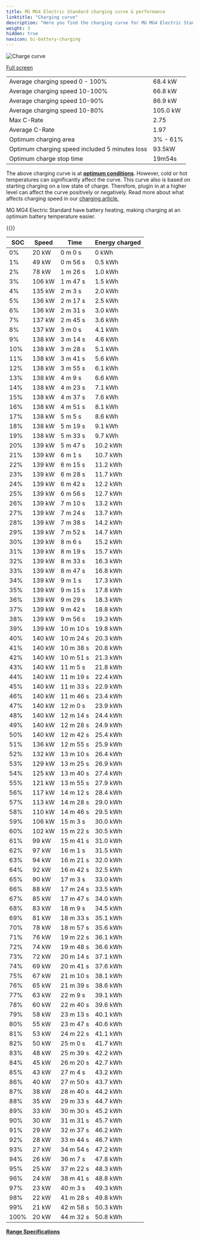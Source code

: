 ```yaml
---
title: MG MG4 Electric Standard charging curve & performance
linktitle: "Charging curve"
description: "Here you find the charging curve for MG MG4 Electric Standard."
weight: 3
hidden: true
navicon: bi-battery-charging
---
```

<!-- markdownlint-disable MD033 -->
<img src="../chargingcurve.svg" alt="Charge curve" class="img-fluid">

[Full screen](/models/mg/mg4/mg4_electric_standard/chargingcurve.svg)


<table class="table table-striped border">
<tbody>
<tr>
<td>Average charging speed 0 - 100%</td><td>68.4 kW</td>
</tr>
<tr>
<td>Average charging speed 10-100%</td><td>66.8 kW</td>
</tr>
<tr>
<td>Average charging speed 10-90%</td><td>86.9 kW</td>
</tr>
<tr>
<td>Average charging speed 10-80%</td><td>105.0 kW</td>
</tr>
<tr>
<td>Max C-Rate</td><td>2.75</td>
</tr>
<tr>
<td>Average C-Rate</td><td>1.97</td>
</tr>
<tr>
<td>Optimum charging area</td><td>3% - 61%</td>
</tr>
<tr>
<td>Optimum charging speed included 5 minutes loss</td><td>93.5kW</td>
</tr>
<tr>
<td>Optimum charge stop time</td><td>19m54s</td>
</tr>
</tbody>
</table>


The above charging curve is at **[optimum conditions](../../../../../technology/battery/charging/#temperature)**. However, cold or hot temperatures can significantly affect the curve. This curve also is based on starting charging on a low state of charge. Therefore, plugin in at a higher level can affect the curve positively or negatively. Read more about what affects charging speed in our [charging article.](../../../../../technology/battery/charging/)


MG MG4 Electric Standard have battery heating, making charging at an optimum battery temperature easier.


{{<evkxdisplayaddarticle />}}
<table class="table table-striped border">
<thead>
<tr><th>SOC</th><th>Speed</th><th>Time</th><th>Energy charged</th></tr>
</thead>
<tbody>
<tr>
<td>0%</td><td>20 kW</td><td> 0 m 0 s </td><td>0 kWh </td>
</tr>
<tr>
<td>1%</td><td>49 kW</td><td> 0 m 56 s </td><td>0.5 kWh </td>
</tr>
<tr>
<td>2%</td><td>78 kW</td><td> 1 m 26 s </td><td>1.0 kWh </td>
</tr>
<tr>
<td>3%</td><td>106 kW</td><td> 1 m 47 s </td><td>1.5 kWh </td>
</tr>
<tr>
<td>4%</td><td>135 kW</td><td> 2 m 3 s </td><td>2.0 kWh </td>
</tr>
<tr>
<td>5%</td><td>136 kW</td><td> 2 m 17 s </td><td>2.5 kWh </td>
</tr>
<tr>
<td>6%</td><td>136 kW</td><td> 2 m 31 s </td><td>3.0 kWh </td>
</tr>
<tr>
<td>7%</td><td>137 kW</td><td> 2 m 45 s </td><td>3.6 kWh </td>
</tr>
<tr>
<td>8%</td><td>137 kW</td><td> 3 m 0 s </td><td>4.1 kWh </td>
</tr>
<tr>
<td>9%</td><td>138 kW</td><td> 3 m 14 s </td><td>4.6 kWh </td>
</tr>
<tr>
<td>10%</td><td>138 kW</td><td> 3 m 28 s </td><td>5.1 kWh </td>
</tr>
<tr>
<td>11%</td><td>138 kW</td><td> 3 m 41 s </td><td>5.6 kWh </td>
</tr>
<tr>
<td>12%</td><td>138 kW</td><td> 3 m 55 s </td><td>6.1 kWh </td>
</tr>
<tr>
<td>13%</td><td>138 kW</td><td> 4 m 9 s </td><td>6.6 kWh </td>
</tr>
<tr>
<td>14%</td><td>138 kW</td><td> 4 m 23 s </td><td>7.1 kWh </td>
</tr>
<tr>
<td>15%</td><td>138 kW</td><td> 4 m 37 s </td><td>7.6 kWh </td>
</tr>
<tr>
<td>16%</td><td>138 kW</td><td> 4 m 51 s </td><td>8.1 kWh </td>
</tr>
<tr>
<td>17%</td><td>138 kW</td><td> 5 m 5 s </td><td>8.6 kWh </td>
</tr>
<tr>
<td>18%</td><td>138 kW</td><td> 5 m 19 s </td><td>9.1 kWh </td>
</tr>
<tr>
<td>19%</td><td>138 kW</td><td> 5 m 33 s </td><td>9.7 kWh </td>
</tr>
<tr>
<td>20%</td><td>139 kW</td><td> 5 m 47 s </td><td>10.2 kWh </td>
</tr>
<tr>
<td>21%</td><td>139 kW</td><td> 6 m 1 s </td><td>10.7 kWh </td>
</tr>
<tr>
<td>22%</td><td>139 kW</td><td> 6 m 15 s </td><td>11.2 kWh </td>
</tr>
<tr>
<td>23%</td><td>139 kW</td><td> 6 m 28 s </td><td>11.7 kWh </td>
</tr>
<tr>
<td>24%</td><td>139 kW</td><td> 6 m 42 s </td><td>12.2 kWh </td>
</tr>
<tr>
<td>25%</td><td>139 kW</td><td> 6 m 56 s </td><td>12.7 kWh </td>
</tr>
<tr>
<td>26%</td><td>139 kW</td><td> 7 m 10 s </td><td>13.2 kWh </td>
</tr>
<tr>
<td>27%</td><td>139 kW</td><td> 7 m 24 s </td><td>13.7 kWh </td>
</tr>
<tr>
<td>28%</td><td>139 kW</td><td> 7 m 38 s </td><td>14.2 kWh </td>
</tr>
<tr>
<td>29%</td><td>139 kW</td><td> 7 m 52 s </td><td>14.7 kWh </td>
</tr>
<tr>
<td>30%</td><td>139 kW</td><td> 8 m 6 s </td><td>15.2 kWh </td>
</tr>
<tr>
<td>31%</td><td>139 kW</td><td> 8 m 19 s </td><td>15.7 kWh </td>
</tr>
<tr>
<td>32%</td><td>139 kW</td><td> 8 m 33 s </td><td>16.3 kWh </td>
</tr>
<tr>
<td>33%</td><td>139 kW</td><td> 8 m 47 s </td><td>16.8 kWh </td>
</tr>
<tr>
<td>34%</td><td>139 kW</td><td> 9 m 1 s </td><td>17.3 kWh </td>
</tr>
<tr>
<td>35%</td><td>139 kW</td><td> 9 m 15 s </td><td>17.8 kWh </td>
</tr>
<tr>
<td>36%</td><td>139 kW</td><td> 9 m 29 s </td><td>18.3 kWh </td>
</tr>
<tr>
<td>37%</td><td>139 kW</td><td> 9 m 42 s </td><td>18.8 kWh </td>
</tr>
<tr>
<td>38%</td><td>139 kW</td><td> 9 m 56 s </td><td>19.3 kWh </td>
</tr>
<tr>
<td>39%</td><td>139 kW</td><td> 10 m 10 s </td><td>19.8 kWh </td>
</tr>
<tr>
<td>40%</td><td>140 kW</td><td> 10 m 24 s </td><td>20.3 kWh </td>
</tr>
<tr>
<td>41%</td><td>140 kW</td><td> 10 m 38 s </td><td>20.8 kWh </td>
</tr>
<tr>
<td>42%</td><td>140 kW</td><td> 10 m 51 s </td><td>21.3 kWh </td>
</tr>
<tr>
<td>43%</td><td>140 kW</td><td> 11 m 5 s </td><td>21.8 kWh </td>
</tr>
<tr>
<td>44%</td><td>140 kW</td><td> 11 m 19 s </td><td>22.4 kWh </td>
</tr>
<tr>
<td>45%</td><td>140 kW</td><td> 11 m 33 s </td><td>22.9 kWh </td>
</tr>
<tr>
<td>46%</td><td>140 kW</td><td> 11 m 46 s </td><td>23.4 kWh </td>
</tr>
<tr>
<td>47%</td><td>140 kW</td><td> 12 m 0 s </td><td>23.9 kWh </td>
</tr>
<tr>
<td>48%</td><td>140 kW</td><td> 12 m 14 s </td><td>24.4 kWh </td>
</tr>
<tr>
<td>49%</td><td>140 kW</td><td> 12 m 28 s </td><td>24.9 kWh </td>
</tr>
<tr>
<td>50%</td><td>140 kW</td><td> 12 m 42 s </td><td>25.4 kWh </td>
</tr>
<tr>
<td>51%</td><td>136 kW</td><td> 12 m 55 s </td><td>25.9 kWh </td>
</tr>
<tr>
<td>52%</td><td>132 kW</td><td> 13 m 10 s </td><td>26.4 kWh </td>
</tr>
<tr>
<td>53%</td><td>129 kW</td><td> 13 m 25 s </td><td>26.9 kWh </td>
</tr>
<tr>
<td>54%</td><td>125 kW</td><td> 13 m 40 s </td><td>27.4 kWh </td>
</tr>
<tr>
<td>55%</td><td>121 kW</td><td> 13 m 55 s </td><td>27.9 kWh </td>
</tr>
<tr>
<td>56%</td><td>117 kW</td><td> 14 m 12 s </td><td>28.4 kWh </td>
</tr>
<tr>
<td>57%</td><td>113 kW</td><td> 14 m 28 s </td><td>29.0 kWh </td>
</tr>
<tr>
<td>58%</td><td>110 kW</td><td> 14 m 46 s </td><td>29.5 kWh </td>
</tr>
<tr>
<td>59%</td><td>106 kW</td><td> 15 m 3 s </td><td>30.0 kWh </td>
</tr>
<tr>
<td>60%</td><td>102 kW</td><td> 15 m 22 s </td><td>30.5 kWh </td>
</tr>
<tr>
<td>61%</td><td>99 kW</td><td> 15 m 41 s </td><td>31.0 kWh </td>
</tr>
<tr>
<td>62%</td><td>97 kW</td><td> 16 m 1 s </td><td>31.5 kWh </td>
</tr>
<tr>
<td>63%</td><td>94 kW</td><td> 16 m 21 s </td><td>32.0 kWh </td>
</tr>
<tr>
<td>64%</td><td>92 kW</td><td> 16 m 42 s </td><td>32.5 kWh </td>
</tr>
<tr>
<td>65%</td><td>90 kW</td><td> 17 m 3 s </td><td>33.0 kWh </td>
</tr>
<tr>
<td>66%</td><td>88 kW</td><td> 17 m 24 s </td><td>33.5 kWh </td>
</tr>
<tr>
<td>67%</td><td>85 kW</td><td> 17 m 47 s </td><td>34.0 kWh </td>
</tr>
<tr>
<td>68%</td><td>83 kW</td><td> 18 m 9 s </td><td>34.5 kWh </td>
</tr>
<tr>
<td>69%</td><td>81 kW</td><td> 18 m 33 s </td><td>35.1 kWh </td>
</tr>
<tr>
<td>70%</td><td>78 kW</td><td> 18 m 57 s </td><td>35.6 kWh </td>
</tr>
<tr>
<td>71%</td><td>76 kW</td><td> 19 m 22 s </td><td>36.1 kWh </td>
</tr>
<tr>
<td>72%</td><td>74 kW</td><td> 19 m 48 s </td><td>36.6 kWh </td>
</tr>
<tr>
<td>73%</td><td>72 kW</td><td> 20 m 14 s </td><td>37.1 kWh </td>
</tr>
<tr>
<td>74%</td><td>69 kW</td><td> 20 m 41 s </td><td>37.6 kWh </td>
</tr>
<tr>
<td>75%</td><td>67 kW</td><td> 21 m 10 s </td><td>38.1 kWh </td>
</tr>
<tr>
<td>76%</td><td>65 kW</td><td> 21 m 39 s </td><td>38.6 kWh </td>
</tr>
<tr>
<td>77%</td><td>63 kW</td><td> 22 m 9 s </td><td>39.1 kWh </td>
</tr>
<tr>
<td>78%</td><td>60 kW</td><td> 22 m 40 s </td><td>39.6 kWh </td>
</tr>
<tr>
<td>79%</td><td>58 kW</td><td> 23 m 13 s </td><td>40.1 kWh </td>
</tr>
<tr>
<td>80%</td><td>55 kW</td><td> 23 m 47 s </td><td>40.6 kWh </td>
</tr>
<tr>
<td>81%</td><td>53 kW</td><td> 24 m 22 s </td><td>41.1 kWh </td>
</tr>
<tr>
<td>82%</td><td>50 kW</td><td> 25 m 0 s </td><td>41.7 kWh </td>
</tr>
<tr>
<td>83%</td><td>48 kW</td><td> 25 m 39 s </td><td>42.2 kWh </td>
</tr>
<tr>
<td>84%</td><td>45 kW</td><td> 26 m 20 s </td><td>42.7 kWh </td>
</tr>
<tr>
<td>85%</td><td>43 kW</td><td> 27 m 4 s </td><td>43.2 kWh </td>
</tr>
<tr>
<td>86%</td><td>40 kW</td><td> 27 m 50 s </td><td>43.7 kWh </td>
</tr>
<tr>
<td>87%</td><td>38 kW</td><td> 28 m 40 s </td><td>44.2 kWh </td>
</tr>
<tr>
<td>88%</td><td>35 kW</td><td> 29 m 33 s </td><td>44.7 kWh </td>
</tr>
<tr>
<td>89%</td><td>33 kW</td><td> 30 m 30 s </td><td>45.2 kWh </td>
</tr>
<tr>
<td>90%</td><td>30 kW</td><td> 31 m 31 s </td><td>45.7 kWh </td>
</tr>
<tr>
<td>91%</td><td>29 kW</td><td> 32 m 37 s </td><td>46.2 kWh </td>
</tr>
<tr>
<td>92%</td><td>28 kW</td><td> 33 m 44 s </td><td>46.7 kWh </td>
</tr>
<tr>
<td>93%</td><td>27 kW</td><td> 34 m 54 s </td><td>47.2 kWh </td>
</tr>
<tr>
<td>94%</td><td>26 kW</td><td> 36 m 7 s </td><td>47.8 kWh </td>
</tr>
<tr>
<td>95%</td><td>25 kW</td><td> 37 m 22 s </td><td>48.3 kWh </td>
</tr>
<tr>
<td>96%</td><td>24 kW</td><td> 38 m 41 s </td><td>48.8 kWh </td>
</tr>
<tr>
<td>97%</td><td>23 kW</td><td> 40 m 3 s </td><td>49.3 kWh </td>
</tr>
<tr>
<td>98%</td><td>22 kW</td><td> 41 m 28 s </td><td>49.8 kWh </td>
</tr>
<tr>
<td>99%</td><td>21 kW</td><td> 42 m 58 s </td><td>50.3 kWh </td>
</tr>
<tr>
<td>100%</td><td>20 kW</td><td> 44 m 32 s </td><td>50.8 kWh </td>
</tr>
</tbody>
</table>

<div class="mt-3 mb-3">
<a href="../rangeandconsumption/" class="text-decoration-none text-black">
<strong><i class="bi-arrow-left"></i> Range </strong>
</a>
<a href="../specifications/" class="text-decoration-none text-black float-end">
<strong>Specifications <i class="bi-arrow-right"></i></strong>
</a>
</div>
